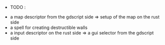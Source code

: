 * TODO : 
- a map descriptor from the gdscript side => setup of the map on the rust side
- a spell for creating destructible walls
- a input descriptor on the rust side => a gui selector from the gdscript side